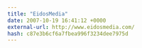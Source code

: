 ```yaml
---
title: "EidosMedia"
date: 2007-10-19 16:41:12 +0000
external-url: http://www.eidosmedia.com/
hash: c87e3b6cf6a7fbea996f3234dee7975d
---
```



